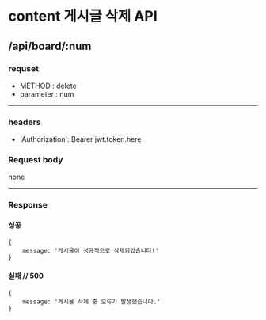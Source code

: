 # content 게시글 삭제 API

## /api/board/:num

### requset

- METHOD : delete
- parameter : num

---

### headers

- 'Authorization': Bearer jwt.token.here


### Request body

none

---

### Response

#### 성공

```
{
    message: '게시물이 성공적으로 삭제되었습니다!'
}
```

#### 실패 // 500

```
{
    message: '게시물 삭제 중 오류가 발생했습니다.'
}
```

